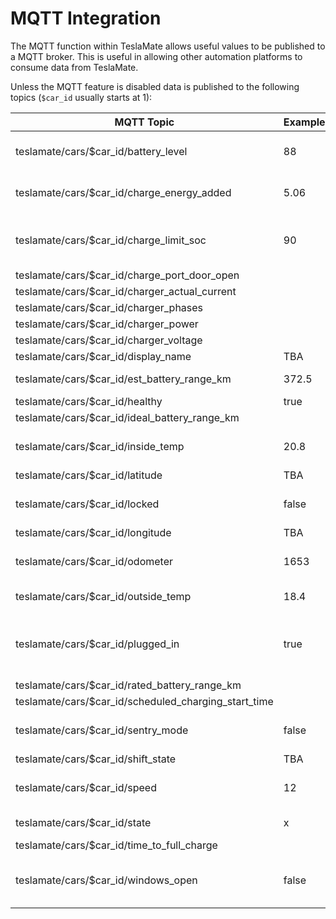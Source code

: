 # MQTT Integration

The MQTT function within TeslaMate allows useful values to be published to a MQTT broker. This is useful in allowing other automation platforms to consume data from TeslaMate.

Unless the MQTT feature is disabled data is published to the following topics
(`$car_id` usually starts at 1):

| MQTT Topic                                  | Example | Description                        |
| ------------------------------------------- | ------- | ---------------------------------- |
| teslamate/cars/$car_id/battery_level        | 88      | Battery Level Percentage           |
| teslamate/cars/$car_id/charge_energy_added  | 5.06    | Last added energy in kW            |
| teslamate/cars/$car_id/charge_limit_soc     | 90      | Charge Limit Configured in Percentage |
| teslamate/cars/$car_id/charge_port_door_open | |
| teslamate/cars/$car_id/charger_actual_current | |
| teslamate/cars/$car_id/charger_phases       | |
| teslamate/cars/$car_id/charger_power        | |
| teslamate/cars/$car_id/charger_voltage      | |
| teslamate/cars/$car_id/display_name         | TBA     | TBA |
| teslamate/cars/$car_id/est_battery_range_km | 372.5   | Estimated Range in km              |
| teslamate/cars/$car_id/healthy              | true    | TBA |
| teslamate/cars/$car_id/ideal_battery_range_km | | |
| teslamate/cars/$car_id/inside_temp          | 20.8    | Inside Temperature in °C           |
| teslamate/cars/$car_id/latitude             | TBA     | |
| teslamate/cars/$car_id/locked               | false   | Is the car locked - true/false     |
| teslamate/cars/$car_id/longitude            | TBA     | |
| teslamate/cars/$car_id/odometer             | 1653    | Car odometer in km                 |
| teslamate/cars/$car_id/outside_temp         | 18.4    | Temperature in °C                  |
| teslamate/cars/$car_id/plugged_in           | true    | Is the car currently plugged into a charger - true/false |
| teslamate/cars/$car_id/rated_battery_range_km | |
| teslamate/cars/$car_id/scheduled_charging_start_time | |
| teslamate/cars/$car_id/sentry_mode          | false   | Is sentry mode active - true/false |
| teslamate/cars/$car_id/shift_state          | TBA     | |
| teslamate/cars/$car_id/speed                | 12      | Current Speed in km/h              |
| teslamate/cars/$car_id/state                | x       | suspended, x |
| teslamate/cars/$car_id/time_to_full_charge  | |
| teslamate/cars/$car_id/windows_open         | false   | Are any of the windows open - true/false |
